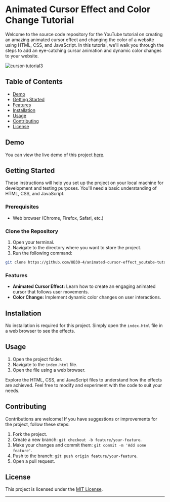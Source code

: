 

# Animated Cursor Effect and Color Change Tutorial

Welcome to the source code repository for the YouTube tutorial on creating an amazing animated cursor effect and changing the color of a website using HTML, CSS, and JavaScript. In this tutorial, we'll walk you through the steps to add an eye-catching cursor animation and dynamic color changes to your website.

![cursor-tutorial3](https://github.com/UB30-4/animated-cursor-effect_youtube-tutorial/assets/101749091/10c00e3d-7a64-4e59-ba77-f2f3cab710e9)


## Table of Contents

- [Demo](#demo)
- [Getting Started](#getting-started)
- [Features](#features)
- [Installation](#installation)
- [Usage](#usage)
- [Contributing](#contributing)
- [License](#license)

## Demo

You can view the live demo of this project [here](https://animated-cursor-effect-colorchange.netlify.app/).

## Getting Started

These instructions will help you set up the project on your local machine for development and testing purposes. You'll need a basic understanding of HTML, CSS, and JavaScript.

### Prerequisites

- Web browser (Chrome, Firefox, Safari, etc.)

### Clone the Repository

1. Open your terminal.
2. Navigate to the directory where you want to store the project.
3. Run the following command:

```bash
git clone https://github.com/UB30-4/animated-cursor-effect_youtube-tutorial.git
```

### Features

- **Animated Cursor Effect:** Learn how to create an engaging animated cursor that follows user movements.
- **Color Change:** Implement dynamic color changes on user interactions.

## Installation

No installation is required for this project. Simply open the `index.html` file in a web browser to see the effects.

## Usage

1. Open the project folder.
2. Navigate to the `index.html` file.
3. Open the file using a web browser.

Explore the HTML, CSS, and JavaScript files to understand how the effects are achieved. Feel free to modify and experiment with the code to suit your needs.

## Contributing

Contributions are welcome! If you have suggestions or improvements for the project, follow these steps:

1. Fork the project.
2. Create a new branch: `git checkout -b feature/your-feature`.
3. Make your changes and commit them: `git commit -m 'Add some feature'`.
4. Push to the branch: `git push origin feature/your-feature`.
5. Open a pull request.

## License

This project is licensed under the [MIT License](LICENSE).

---

